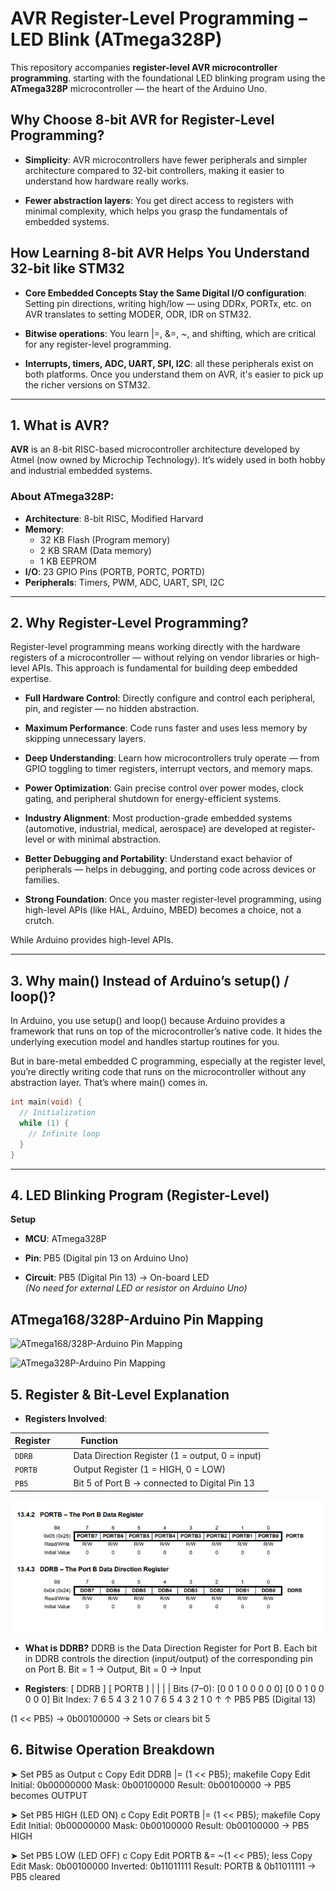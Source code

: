 # AVR Register-Level Programming – LED Blink (ATmega328P)

This repository accompanies **register-level AVR microcontroller programming**. starting with the foundational LED blinking program using the **ATmega328P** microcontroller — the heart of the Arduino Uno.

**Why Choose 8-bit AVR for Register-Level Programming?**
-
- **Simplicity**: AVR microcontrollers have fewer peripherals and simpler architecture compared to 32-bit controllers, making it easier to understand how hardware really works.

- **Fewer abstraction layers**: You get direct access to registers with minimal complexity, which helps you grasp the fundamentals of embedded systems.

**How Learning 8-bit AVR Helps You Understand 32-bit like STM32**
-
- **Core Embedded Concepts Stay the Same
Digital I/O configuration**: Setting pin directions, writing high/low — using DDRx, PORTx, etc. on AVR translates to setting MODER, ODR, IDR on STM32.

- **Bitwise operations**: You learn |=, &=, ~, and shifting, which are critical for any register-level programming.

- **Interrupts, timers, ADC, UART, SPI, I2C**: all these peripherals exist on both platforms. Once you understand them on AVR, it's easier to pick up the richer versions on STM32.
---

##  1. What is AVR?

**AVR** is an 8-bit RISC-based microcontroller architecture developed by Atmel (now owned by Microchip Technology). It’s widely used in both hobby and industrial embedded systems.

### About ATmega328P:
- **Architecture**: 8-bit RISC, Modified Harvard
- **Memory**:
  - 32 KB Flash (Program memory)
  - 2 KB SRAM (Data memory)
  - 1 KB EEPROM
- **I/O**: 23 GPIO Pins (PORTB, PORTC, PORTD)
- **Peripherals**: Timers, PWM, ADC, UART, SPI, I2C

---

## 2. Why Register-Level Programming?

Register-level programming means working directly with the hardware registers of a microcontroller — without relying on vendor libraries or high-level APIs. This approach is fundamental for building deep embedded expertise.

- **Full Hardware Control**: Directly configure and control each peripheral, pin, and register — no hidden abstraction.

- **Maximum Performance**: Code runs faster and uses less memory by skipping unnecessary layers.

- **Deep Understanding**: Learn how microcontrollers truly operate — from GPIO toggling to timer registers, interrupt vectors, and memory maps.

- **Power Optimization**: Gain precise control over power modes, clock gating, and peripheral shutdown for energy-efficient systems.

- **Industry Alignment**: Most production-grade embedded systems (automotive, industrial, medical, aerospace) are developed at register-level or with minimal abstraction.

- **Better Debugging and Portability**: Understand exact behavior of peripherals — helps in debugging, and porting code across devices or families.

- **Strong Foundation**: Once you master register-level programming, using high-level APIs (like HAL, Arduino, MBED) becomes a choice, not a crutch.

 While Arduino provides high-level APIs.

---

## 3. Why main() Instead of Arduino’s setup() / loop()?
In Arduino, you use setup() and loop() because Arduino provides a framework that runs on top of the microcontroller’s native code. It hides the underlying execution model and handles startup routines for you.

But in bare-metal embedded C programming, especially at the register level, you’re directly writing code that runs on the microcontroller without any abstraction layer. That’s where main() comes in.

```c
int main(void) {
  // Initialization
  while (1) {
    // Infinite loop
  }
}
```
---
## 4. LED Blinking Program (Register-Level)
**Setup**
- **MCU**: ATmega328P

- **Pin**: PB5 (Digital pin 13 on Arduino Uno)

- **Circuit**: PB5 (Digital Pin 13) → On-board LED  
  *(No need for external LED or resistor on Arduino Uno)*

## ATmega168/328P-Arduino Pin Mapping
![ATmega168/328P-Arduino Pin Mapping](https://docs.arduino.cc/static/47180601da55c458736e09d26b8bfab5/d0d8c/Atmega168PinMap2.png)

![ATmega328P-Arduino Pin Mapping](https://images.prismic.io/circuito/8e3a980f0f964cc539b4cbbba2654bb660db6f52_arduino-uno-pinout-diagram.png?auto=compress,format)


## 5. Register & Bit-Level Explanation

- **Registers Involved**:

| **Register** &nbsp;&nbsp;&nbsp;&nbsp;&nbsp;| **Function** &nbsp;&nbsp;&nbsp;&nbsp;&nbsp;&nbsp;&nbsp;&nbsp;&nbsp;&nbsp;&nbsp;&nbsp;&nbsp;&nbsp;&nbsp;&nbsp;&nbsp;&nbsp;&nbsp;&nbsp;&nbsp;&nbsp;&nbsp;&nbsp;&nbsp;&nbsp;&nbsp;&nbsp;&nbsp;&nbsp;&nbsp;&nbsp;&nbsp;&nbsp;&nbsp;&nbsp;&nbsp;&nbsp;&nbsp;&nbsp;&nbsp;&nbsp;&nbsp;&nbsp;&nbsp;&nbsp;&nbsp;&nbsp;&nbsp;&nbsp;&nbsp;&nbsp;&nbsp;&nbsp;&nbsp;&nbsp;&nbsp;&nbsp;                                   |  
|--------------|----------------------------------------------------|  
| `DDRB` &nbsp;&nbsp;&nbsp;&nbsp;&nbsp;&nbsp;&nbsp;&nbsp;&nbsp;| Data Direction Register (1 = output, 0 = input) |  
| `PORTB`  &nbsp;&nbsp;&nbsp;&nbsp;&nbsp;&nbsp;&nbsp;| Output Register (1 = HIGH, 0 = LOW)            &nbsp;&nbsp;&nbsp;&nbsp;&nbsp;&nbsp;&nbsp;&nbsp;&nbsp;&nbsp;&nbsp;&nbsp;&nbsp;&nbsp; |  
| `PB5`       &nbsp;&nbsp;&nbsp;&nbsp;&nbsp;&nbsp;&nbsp;&nbsp;&nbsp;&nbsp; | Bit 5 of Port B → connected to Digital Pin 13   &nbsp;&nbsp;&nbsp;|


![Register Diagram](assets/Screenshot_(106).png)


- **What is DDRB?**
DDRB is the Data Direction Register for Port B.
Each bit in DDRB controls the direction (input/output) of the corresponding pin on Port B. 
Bit = 1 → Output, Bit = 0 → Input



- **Registers**:         [ DDRB ]           [ PORTB ]
                   |     |            |     |
Bits (7–0):     [0 0 1 0 0 0 0 0]   [0 0 1 0 0 0 0 0]
Bit Index:        7 6 5 4 3 2 1 0     7 6 5 4 3 2 1 0
                    ↑                  ↑
                   PB5                PB5 (Digital 13)

(1 << PB5) → 0b00100000 → Sets or clears bit 5


## 6. Bitwise Operation Breakdown
➤ Set PB5 as Output
c
Copy
Edit
DDRB |= (1 << PB5);
makefile
Copy
Edit
Initial:   0b00000000
Mask:      0b00100000
Result:    0b00100000 → PB5 becomes OUTPUT


➤ Set PB5 HIGH (LED ON)
c
Copy
Edit
PORTB |= (1 << PB5);
makefile
Copy
Edit
Initial:   0b00000000
Mask:      0b00100000
Result:    0b00100000 → PB5 HIGH



➤ Set PB5 LOW (LED OFF)
c
Copy
Edit
PORTB &= ~(1 << PB5);
less
Copy
Edit
Mask:      0b00100000
Inverted:  0b11011111
Result:    PORTB & 0b11011111 → PB5 cleared



